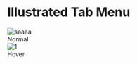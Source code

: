 # Illustrated Tab Menu
![saaaa](https://i.hizliresim.com/l0zx9z4.png)<br/>
Normal<br/>
![1](https://i.hizliresim.com/10wac7e.png)<br/>
Hover<br/>
 
